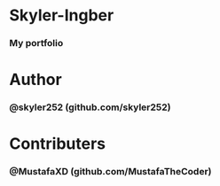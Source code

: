 # Skyler-Ingber
### My portfolio

# Author
### @skyler252 (github.com/skyler252)

# Contributers
### @MustafaXD (github.com/MustafaTheCoder)
